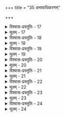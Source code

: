 +++
title = "35 अभावाधिकरणम्"

+++

<details><summary>विश्वास-प्रस्तुतिः - 17</summary>

17.मुक्तः प्रोक्तोऽशरीरः क्वचिदथ बहुधा संभवः क्वाप्यधीतो  
गानक्रीडादि चोक्तं तदनुगुणमतद्वन्द्वमार्षं निरस्यन्।  
स्वच्छन्दस्योभयं तत्क्षममिति वदति स्वं मतं सूत्रकारः  
स्याच्चाकर्मोद्भवं तन्निखिलमपि परब्रह्मवत्तत्समस्य॥
</details>

<details><summary>मूलम् - 17</summary>

17.मुक्तः प्रोक्तोऽशरीरः क्वचिदथ बहुधा संभवः क्वाप्यधीतो  
गानक्रीडादि चोक्तं तदनुगुणमतद्वन्द्वमार्षं निरस्यन्।  
स्वच्छन्दस्योभयं तत्क्षममिति वदति स्वं मतं सूत्रकारः  
स्याच्चाकर्मोद्भवं तन्निखिलमपि परब्रह्मवत्तत्समस्य॥
</details>


<details><summary>विश्वास-प्रस्तुतिः - 18</summary>

18.मोक्षे पुण्याद्यभावात्तदुपधिकवपुर्वर्जितत्वं न दूष्यं  
तस्मिन्दुःखार्हदेहत्यजि च शुभवपुस्सत्त्वपक्षोऽप्यबाध्यः।  
इत्थं सत्यत्र मुक्तस्थितिरिह मुनिना कीदृशी सूत्रिता स्यात्  
नैवं स्वच्छन्ददेहग्रहतदनियमस्थापनेऽत्राभिसन्धेः॥
</details>

<details><summary>मूलम् - 18</summary>

18.मोक्षे पुण्याद्यभावात्तदुपधिकवपुर्वर्जितत्वं न दूष्यं  
तस्मिन्दुःखार्हदेहत्यजि च शुभवपुस्सत्त्वपक्षोऽप्यबाध्यः।  
इत्थं सत्यत्र मुक्तस्थितिरिह मुनिना कीदृशी सूत्रिता स्यात्  
नैवं स्वच्छन्ददेहग्रहतदनियमस्थापनेऽत्राभिसन्धेः॥
</details>


<details><summary>विश्वास-प्रस्तुतिः - 19</summary>

19.नानादेहा यदि स्युर्युगपदधिगतब्रह्मसाम्यस्य पुंसः  
तेषां व्याप्तस्वरूपान्वय उचित इति प्राक्तनाणुत्वहानम्।  
नैतद्धीव्याप्तिसिद्धेर्भवति च जगदावेशवाक् तन्निदाना  
सौभर्यादौ प्रक्लृप्तां गतिमपवदितुं न क्षमं ब्रह्मसाम्यम्॥
</details>

<details><summary>मूलम् - 19</summary>

19.नानादेहा यदि स्युर्युगपदधिगतब्रह्मसाम्यस्य पुंसः  
तेषां व्याप्तस्वरूपान्वय उचित इति प्राक्तनाणुत्वहानम्।  
नैतद्धीव्याप्तिसिद्धेर्भवति च जगदावेशवाक् तन्निदाना  
सौभर्यादौ प्रक्लृप्तां गतिमपवदितुं न क्षमं ब्रह्मसाम्यम्॥
</details>


<details><summary>विश्वास-प्रस्तुतिः - 20</summary>

20.देहानां यौगपद्ये बहुषु कथमणुर्धारकोऽस्त्वेष मुक्तः  
चैतन्यद्वारतश्चेत् सकलमपि सदा धारयेद्व्याप्तबोधः।  
मैवं मुक्तस्य शक्तिर्नियमितविषया त्विच्छया सर्वशक्तेः  
प्राक्तादृग्योगशक्त्या बहुतनुभजने कर्मबन्धोऽप्यपेक्ष्यः॥
</details>

<details><summary>मूलम् - 20</summary>

20.देहानां यौगपद्ये बहुषु कथमणुर्धारकोऽस्त्वेष मुक्तः  
चैतन्यद्वारतश्चेत् सकलमपि सदा धारयेद्व्याप्तबोधः।  
मैवं मुक्तस्य शक्तिर्नियमितविषया त्विच्छया सर्वशक्तेः  
प्राक्तादृग्योगशक्त्या बहुतनुभजने कर्मबन्धोऽप्यपेक्ष्यः॥
</details>


<details><summary>विश्वास-प्रस्तुतिः - 21</summary>

21.शक्तिः क्षेत्रज्ञसंज्ञा मुनिभिरभिदधे वेष्टिता कर्मभिस्स्वैः  
पुंसोऽनंशापि बुद्धिर्बहुविधविकृतिस्स्वीकृतैवं स चास्तु।  
वालाग्रेत्यादिवाक्यात्तदयमणुरपि स्यादनन्तोऽपि मुक्तौ  
न स्याज्जैनादिभङ्गे परिहृतविकृतेरैकरूप्यानपायात्॥
</details>

<details><summary>मूलम् - 21</summary>

21.शक्तिः क्षेत्रज्ञसंज्ञा मुनिभिरभिदधे वेष्टिता कर्मभिस्स्वैः  
पुंसोऽनंशापि बुद्धिर्बहुविधविकृतिस्स्वीकृतैवं स चास्तु।  
वालाग्रेत्यादिवाक्यात्तदयमणुरपि स्यादनन्तोऽपि मुक्तौ  
न स्याज्जैनादिभङ्गे परिहृतविकृतेरैकरूप्यानपायात्॥
</details>


<details><summary>विश्वास-प्रस्तुतिः - 22</summary>

22.जीवस्यैकेकशो हि त्यजनत उदितो वृक्षशाखासु शोषः  
तस्मादद्वारकं स्यादपगतवरणे मुख्यमानन्त्यमस्मिन् ।  
मैवं शाखासु भोगाश्रयनियतिकरोपाधिनाशः प्रहाणं  
क्षेत्रादिन्यायतोऽसावभिमतिविरहात् स्यादधीतो जहातिः॥
</details>

<details><summary>मूलम् - 22</summary>

22.जीवस्यैकेकशो हि त्यजनत उदितो वृक्षशाखासु शोषः  
तस्मादद्वारकं स्यादपगतवरणे मुख्यमानन्त्यमस्मिन् ।  
मैवं शाखासु भोगाश्रयनियतिकरोपाधिनाशः प्रहाणं  
क्षेत्रादिन्यायतोऽसावभिमतिविरहात् स्यादधीतो जहातिः॥
</details>


<details><summary>विश्वास-प्रस्तुतिः - 23</summary>

23.एको नैकः परस्मात् पृथगपृथगपि स्वस्वरूपेण मुक्तः  
स्वाभीष्टाशेषभोक्ता स्वयमिति पृथुकक्षीबचोद्ये भ्रमन्ति।  
तेऽन्वीक्ष्य स्वोक्तिबाधं श्रुतिशतविहतिं तत्तदुक्त्यान्यपर्यात्  
जैनावष्टम्भदृप्यन्मतिकलहमुचस्सत्पथं संश्रयन्तु॥
</details>

<details><summary>मूलम् - 23</summary>

23.एको नैकः परस्मात् पृथगपृथगपि स्वस्वरूपेण मुक्तः  
स्वाभीष्टाशेषभोक्ता स्वयमिति पृथुकक्षीबचोद्ये भ्रमन्ति।  
तेऽन्वीक्ष्य स्वोक्तिबाधं श्रुतिशतविहतिं तत्तदुक्त्यान्यपर्यात्  
जैनावष्टम्भदृप्यन्मतिकलहमुचस्सत्पथं संश्रयन्तु॥
</details>


<details><summary>विश्वास-प्रस्तुतिः - 24</summary>

24. सर्वं संकल्पमात्राल्लभत इति समाम्नायते सूत्रितञ्च  
स्वेच्छातो देहयोगाद्यनियतिकथनं स्यादतः पिष्टपेषः ।  
तन्नान्योन्योपरुद्धश्रुतिगतिनियतिः कामतोऽनेकदेह-  
स्वीकारप्रक्रियेत्याद्यनियतिकथने सूत्रकाराभिसन्धेः ॥
</details>

<details><summary>मूलम् - 24</summary>

24. सर्वं संकल्पमात्राल्लभत इति समाम्नायते सूत्रितञ्च  
स्वेच्छातो देहयोगाद्यनियतिकथनं स्यादतः पिष्टपेषः ।  
तन्नान्योन्योपरुद्धश्रुतिगतिनियतिः कामतोऽनेकदेह-  
स्वीकारप्रक्रियेत्याद्यनियतिकथने सूत्रकाराभिसन्धेः ॥
</details>